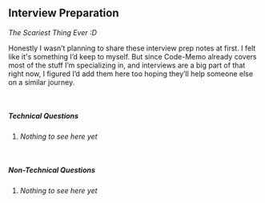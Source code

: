 ## Interview Preparation

<i>The Scariest Thing Ever :D</i>

Honestly I wasn’t planning to share these interview prep notes at first. I felt like it's something I’d keep to myself. But since Code-Memo already covers most of the stuff I’m specializing in, and interviews are a big part of that right now, I figured I’d add them here too hoping they’ll help someone else on a similar journey.

<br>

##### Technical Questions

1. <i>Nothing to see here yet</i>

<br>

##### Non-Technical Questions

1. <i>Nothing to see here yet</i>